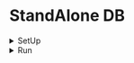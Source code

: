 # StandAlone DB

<details>
  <summary>
    SetUp
  </summary>

+ FrontEnd
  - Java AWT
  - Javax Swing
+ Logic
  - Java
+ BackEnd
  - SQL
  - SQLite
  - mySQL

+ SQLite Driver
  - [github](https://github.com/xerial/sqlite-jdbc)
  - [Download](https://github.com/xerial/sqlite-jdbc/releases/download/3.36.0.3/sqlite-jdbc-3.36.0.3.jar)
  
  - Bash Cammand
    ```bash
    bash install
    ```
  
</details>

<details>
  <summary>
    Run
  </summary>

```bash
  VERSION = 3.36.0.3
  rm -rf *.class && javac *.java && java -classpath .:sqlite-jdbc-${VERSION}.jar Main
```

</details>

